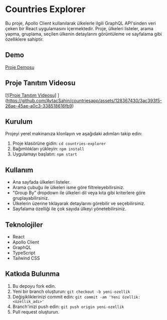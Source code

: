 # Countries Explorer

Bu proje, Apollo Client kullanılarak ülkelerle ilgili GraphQL API'sinden veri çeken bir React uygulamasını içermektedir. Proje, ülkeleri listeler, arama yapma, gruplama, seçilen ülkenin detaylarını görüntüleme ve sayfalama gibi özelliklere sahiptir.

## Demo

[Proje Demosu](https://countriesapp-chi.vercel.app/)

## Proje Tanıtım Videosu

[[![Proje Tanıtım Videosu]](src/assets/video/screen-record.mp4)
](https://github.com/AytacSahin/countriesapp/assets/128367430/3ac393f5-26ae-45ae-a0c3-338518616fb9)

## Kurulum

Projeyi yerel makinanıza klonlayın ve aşağıdaki adımları takip edin:

1. Proje klasörüne gidin: `cd countries-explorer`
2. Bağımlılıkları yükleyin: `npm install`
3. Uygulamayı başlatın: `npm start`

## Kullanım

- Ana sayfada ülkeleri listeler.
- Arama çubuğu ile ülkeleri isme göre filtreleyebilirsiniz.
- "Group By" dropdown ile ülkeleri dil veya kıta gibi kriterlere göre gruplayabilirsiniz.
- Ülkelerin üzerine tıklayarak detaylarını görebilir ve seçebilirsiniz.
- Sayfalama özelliği ile çok sayıda ülkeyi yönetebilirsiniz.

## Teknolojiler

- React
- Apollo Client
- GraphQL
- TypeScript
- Tailwind CSS

## Katkıda Bulunma

1. Bu depoyu fork edin.
2. Yeni bir branch oluşturun: `git checkout -b yeni-ozellik`
3. Değişikliklerinizi commit edin: `git commit -am 'Yeni özellik: <özellik_adı>'`
4. Branch'inizi push edin: `git push origin yeni-ozellik`
5. Pull request oluşturun.
